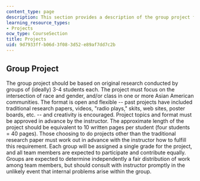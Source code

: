 ```yaml
---
content_type: page
description: This section provides a description of the group project for the course.
learning_resource_types:
- Projects
ocw_type: CourseSection
title: Projects
uid: 9d7933ff-b06d-3f08-3d52-e89af7dd7c2b
---
```


Group Project
-------------

The group project should be based on original research conducted by groups of (ideally) 3-4 students each. The project must focus on the intersection of race and gender, and/or class in one or more Asian American communities. The format is open and flexible -- past projects have included traditional research papers, videos, "radio plays," skits, web sites, poster boards, etc. -- and creativity is encouraged. Project topics and format must be approved in advance by the instructor. The approximate length of the project should be equivalent to 10 written pages per student (four students = 40 pages). Those choosing to do projects other than the traditional research paper must work out in advance with the instructor how to fulfill this requirement. Each group will be assigned a single grade for the project, and all team members are expected to participate and contribute equally. Groups are expected to determine independently a fair distribution of work among team members, but should consult with instructor promptly in the unlikely event that internal problems arise within the group.